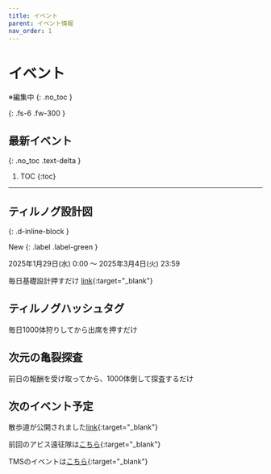 ```yaml
---
title: イベント
parent: イベント情報
nav_order: 1
---
```


# イベント
※編集中
{: .no_toc }

{: .fs-6 .fw-300 }

## 最新イベント
{: .no_toc .text-delta }

1. TOC
{:toc}

---

## ティルノグ設計図 
{: .d-inline-block }

New
{: .label .label-green }

2025年1月29日(水) 0:00 ～ 2025年3月4日(火) 23:59

毎日基礎設計押すだけ [link](https://maplestory.nexon.co.jp/notice/view/?alias=56085b4abb9c4f75b223d9ac3efaa4fd){:target="_blank"}

## ティルノグハッシュタグ
毎日1000体狩りしてから出席を押すだけ

## 次元の亀裂探査
前日の報酬を受け取ってから、1000体倒して探査するだけ

## 次のイベント予定
散歩道が公開されました[link](https://maplestory.nexon.co.jp/notice/view/?alias=ccc17985de9f4cbbaefe0fac291904d7){:target="_blank"}

前回のアビス遠征隊は[こちら](https://maplestory.nexon.co.jp/notice/view/?alias=1c9d73507351423ea1e90308e16260a0){:target="_blank"}

TMSのイベントは[こちら](https://maplestory-event.beanfun.com/eventad/eventad?eventadid=10268){:target="_blank"}